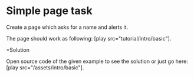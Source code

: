 
# Simple page task 

Create a page which asks for a name and alerts it.

The page should work as following: [play src="tutorial/intro/basic"].



=Solution

Open source code of the given example to see the solution or just go here: [play src="/assets/intro/basic"].



